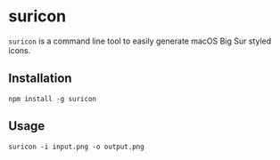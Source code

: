 # suricon

`suricon` is a command line tool to easily generate macOS Big Sur styled icons.

## Installation
```
npm install -g suricon
```

## Usage
```
suricon -i input.png -o output.png
```
